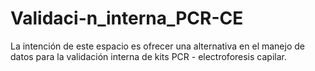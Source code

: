 # Validaci-n_interna_PCR-CE
La intención de este espacio es ofrecer una alternativa en el manejo de datos para la validación interna de kits PCR - electroforesis capilar.
